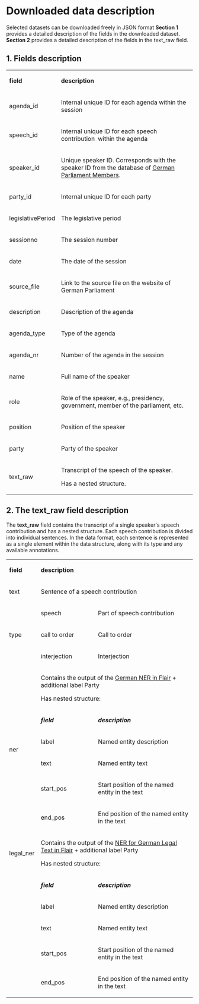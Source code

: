 # Downloaded data description 
Selected datasets can be downloaded freely in JSON format
**Section 1** provides a detailed description of the fields in the downloaded dataset. 
**Section 2** provides a detailed description of the fields in the text_raw field. 
## 1.	Fields description
<table>
<tbody>
<tr>
<td width="112">
<p><strong>field</strong></p>
</td>
<td width="468">
<p><strong>description</strong></p>
</td>
</tr>
<tr>
<td width="112">
<p>agenda_id</p>
</td>
<td width="468">
<p>Internal unique ID for each agenda within the session</p>
</td>
</tr>
<tr>
<td width="112">
<p>speech_id</p>
</td>
<td width="468">
<p>Internal unique ID for each speech contribution&nbsp; within the agenda</p>
</td>
</tr>
<tr>
<td width="112">
<p>speaker_id</p>
</td>
<td width="468">
<p>Unique speaker ID. Corresponds with the speaker ID from the database of <a href="https://www.bundestag.de/services/opendata">German Parliament Members</a>.</p>
</td>
</tr>
<tr>
<td width="112">
<p>party_id</p>
</td>
<td width="468">
<p>Internal unique ID for each party</p>
</td>
</tr>
<tr>
<td width="112">
<p>legislativePeriod</p>
</td>
<td width="468">
<p>The legislative period</p>
</td>
</tr>
<tr>
<td width="112">
<p>sessionno</p>
</td>
<td width="468">
<p>The session number</p>
</td>
</tr>
<tr>
<td width="112">
<p>date</p>
</td>
<td width="468">
<p>The date of the session</p>
</td>
</tr>
<tr>
<td width="112">
<p>source_file</p>
</td>
<td width="468">
<p>Link to the source file on the website of German Parliament</p>
</td>
</tr>
<tr>
<td width="112">
<p>description</p>
</td>
<td width="468">
<p>Description of the agenda</p>
</td>
</tr>
<tr>
<td width="112">
<p>agenda_type</p>
</td>
<td width="468">
<p>Type of the agenda</p>
</td>
</tr>
<tr>
<td width="112">
<p>agenda_nr</p>
</td>
<td width="468">
<p>Number of the agenda in the session</p>
</td>
</tr>
<tr>
<td width="112">
<p>name</p>
</td>
<td width="468">
<p>Full name of the speaker</p>
</td>
</tr>
<tr>
<td width="112">
<p>role</p>
</td>
<td width="468">
<p>Role of the speaker, e.g., presidency, government, member of the parliament, etc.</p>
</td>
</tr>
<tr>
<td width="112">
<p>position</p>
</td>
<td width="468">
<p>Position of the speaker</p>
</td>
</tr>
<tr>
<td width="112">
<p>party</p>
</td>
<td width="468">
<p>Party of the speaker</p>
</td>
</tr>
<tr>
<td width="112">
<p>text_raw</p>
</td>
<td width="468">
<p>Transcript of the speech of the speaker.</p>
<p>Has a nested structure.</p>
</td>
</tr>
</tbody>
</table>

## 2. The	text_raw field description
The **text_raw** field contains the transcript of a single speaker's speech contribution and has a nested structure. Each speech contribution is divided into individual sentences. In the data format, each sentence is represented as a single element within the data structure, along with its type and any available annotations. 

<table width="580">
<tbody>
<tr>
<td width="70">
<p><strong>field</strong></p>
</td>
<td colspan="2" width="510">
<p><strong>description</strong></p>
</td>
</tr>
<tr>
<td width="70">
<p>text</p>
</td>
<td colspan="2" width="510">
<p>Sentence of a speech contribution</p>
</td>
</tr>
<tr>
<td rowspan="3" width="70">
<p>type</p>
</td>
<td width="170">
<p>speech</p>
</td>
<td width="340">
<p>Part of speech contribution</p>
</td>
</tr>
<tr>
<td width="170">
<p>call to order</p>
</td>
<td width="340">
<p>Call to order</p>
</td>
</tr>
<tr>
<td width="170">
<p>interjection</p>
</td>
<td width="340">
<p>Interjection</p>
</td>
</tr>
<tr>
<td rowspan="6" width="70">
<p>ner</p>
</td>
<td colspan="2" width="510">
<p>Contains the output of the <a href="https://huggingface.co/flair/ner-german">German NER in Flair</a> + additional label Party</p>
<p>Has nested structure:</p>
</td>
</tr>
<tr>
<td width="170">
<p><em><strong>field</strong></em></p>
</td>
<td width="340">
<p><em><strong>description</strong></em></p>
</td>
</tr>
<tr>
<td width="170">
<p>label</p>
</td>
<td width="340">
<p>Named entity description</p>
</td>
</tr>
<tr>
<td width="170">
<p>text</p>
</td>
<td width="340">
<p>Named entity text</p>
</td>
</tr>
<tr>
<td width="170">
<p>start_pos</p>
</td>
<td width="340">
<p>Start position of the named entity in the text</p>
</td>
</tr>
<tr>
<td width="170">
<p>end_pos</p>
</td>
<td width="340">
<p>End position of the named entity in the text</p>
</td>
</tr>
<tr>
<td width="70">
<p>legal_ner</p>
</td>
<td colspan="2" width="510">
<p>Contains the output of the <a href="https://huggingface.co/flair/ner-german-legal">NER for German Legal Text in Flair</a> + additional label Party</p>
<p>Has nested structure:</p>
</td>
</tr>
<tr>
<td rowspan="5" width="70">
<p>&nbsp;</p>
</td>
<td width="170">
<p><em><strong>field</strong></em></p>
</td>
<td width="340">
<p><em><strong>description</strong></em></p>
</td>
</tr>
<tr>
<td width="170">
<p>label</p>
</td>
<td width="340">
<p>Named entity description</p>
</td>
</tr>
<tr>
<td width="170">
<p>text</p>
</td>
<td width="340">
<p>Named entity text</p>
</td>
</tr>
<tr>
<td width="170">
<p>start_pos</p>
</td>
<td width="340">
<p>Start position of the named entity in the text</p>
</td>
</tr>
<tr>
<td width="170">
<p>end_pos</p>
</td>
<td width="340">
<p>End position of the named entity in the text</p>
</td>
</tr>
</tbody>
</table>
